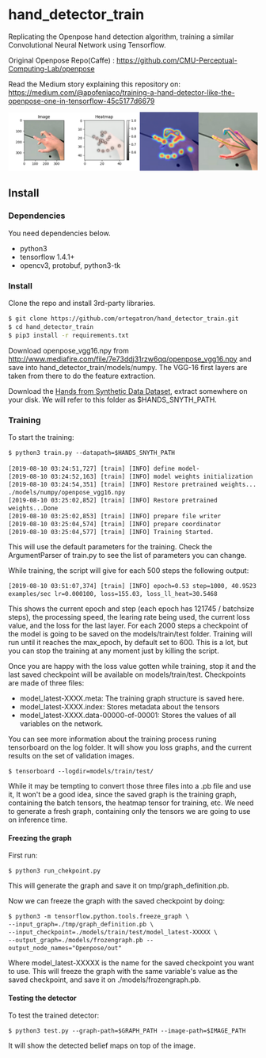 # hand_detector_train

Replicating the Openpose hand detection algorithm, training a similar Convolutional Neural Network using Tensorflow.

Original Openpose Repo(Caffe) : https://github.com/CMU-Perceptual-Computing-Lab/openpose

Read the Medium story explaining this repository on: https://medium.com/@apofeniaco/training-a-hand-detector-like-the-openpose-one-in-tensorflow-45c5177d6679

![Detection example](./images/detection-stages.png)

## Install

### Dependencies

You need dependencies below.

- python3
- tensorflow 1.4.1+
- opencv3, protobuf, python3-tk

### Install

Clone the repo and install 3rd-party libraries.

```bash
$ git clone https://github.com/ortegatron/hand_detector_train.git
$ cd hand_detector_train
$ pip3 install -r requirements.txt
```

Download openpose_vgg16.npy from http://www.mediafire.com/file/7e73ddj31rzw6qq/openpose_vgg16.npy and save into hand_detector_train/models/numpy. The VGG-16 first layers are taken from there to do the feature extraction.

Download the [Hands from Synthetic Data Dataset](http://domedb.perception.cs.cmu.edu/panopticDB/hands/hand_labels_synth.zip), extract somewhere on your disk. We will refer to this folder as $HANDS_SNYTH_PATH.

### Training

To start the training:

```
$ python3 train.py --datapath=$HANDS_SNYTH_PATH

[2019-08-10 03:24:51,727] [train] [INFO] define model-
[2019-08-10 03:24:52,163] [train] [INFO] model weights initialization
[2019-08-10 03:24:54,351] [train] [INFO] Restore pretrained weights... ./models/numpy/openpose_vgg16.npy
[2019-08-10 03:25:02,852] [train] [INFO] Restore pretrained weights...Done
[2019-08-10 03:25:02,853] [train] [INFO] prepare file writer
[2019-08-10 03:25:04,574] [train] [INFO] prepare coordinator
[2019-08-10 03:25:04,577] [train] [INFO] Training Started.
```
This will use the default parameters for the training. Check the ArgumentParser of train.py to see the list of parameters you can change.

While training, the script will give for each 500 steps the following output:

```
[2019-08-10 03:51:07,374] [train] [INFO] epoch=0.53 step=1000, 40.9523 examples/sec lr=0.000100, loss=155.03, loss_ll_heat=30.5468
```
This shows the current epoch and step (each epoch has 121745 / batchsize steps), the processing speed, the learing rate being used, the current loss value, and the loss for the last layer. For each 2000 steps a checkpoint of the model is going to be saved on the models/train/test folder. Training will run until it reaches the max_epoch, by default set to 600. This is a lot, but you can stop the training at any moment just by killing the script.

Once you are happy with the loss value gotten while training, stop it and the last saved checkpoint will be available on models/train/test. Checkpoints are made of three files:
- model_latest-XXXX.meta: The training graph structure is saved here.
- model_latest-XXXX.index: Stores metadata about the tensors
- model_latest-XXXX.data-00000-of-00001: Stores the values of all variables on the network.

You can see more information about the training process runing tensorboard on the log folder. It will show you loss graphs, and the current results on the set of validation images.

```
$ tensorboard --logdir=models/train/test/
```

While it may be tempting to convert those three files into a .pb file and use it, It won't be a good idea, since the saved graph is the training graph, containing the batch tensors, the heatmap tensor for training, etc. We need to generate a fresh graph, containing only the tensors we are going to use on inference time.

#### Freezing the graph

First run:

```
$ python3 run_chekpoint.py
```

This will generate the graph and save it on tmp/graph_definition.pb.

Now we can freeze the graph with the saved checkpoint by doing:

```
$ python3 -m tensorflow.python.tools.freeze_graph \
--input_graph=./tmp/graph_definition.pb \
--input_checkpoint=./models/train/test/model_latest-XXXXX \
--output_graph=./models/frozengraph.pb --output_node_names="Openpose/out"
```
Where model_latest-XXXXX is the name for the saved checkpoint you want to use. This will freeze the graph with the same variable's value as the saved checkpoint, and save it on ./models/frozengraph.pb.

#### Testing the detector

To test the trained detector:

```
$ python3 test.py --graph-path=$GRAPH_PATH --image-path=$IMAGE_PATH
```

It will show the detected belief maps on top of the image.
